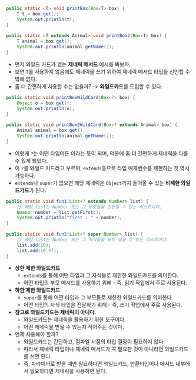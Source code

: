 ```java
public static <T> void printBox(Box<T> box) {  
    T t = box.get();  
    System.out.println(t);  
}  
      
public static <T extends Animal> void printBox2(Box<T> box) {  
    T animal = box.get();  
    System.out.println(animal.getName());  
}
```
- 먼저 와일드 카드가 없는 **제네릭 메서드** 예시를 봐보자.
- 보면 `T`를 사용하지 않음에도 제네릭을 쓰기 위하여 제네릭 메서드 타입을 선언할 수밖에 없다.
- 좀 더 간편하게 사용할 수는 없을까? -> **와일드카드**를 도입할 수 있다.
```java
public static void printBoxWildCard(Box<?> box) {  
    Object o = box.get();  
    System.out.println(o);  
}  
  
public static void printBox2WildCard(Box<? extends Animal> box) {  
    Animal animal = box.get();  
    System.out.println(animal.getName());  
}
```
- 이렇게 `?`는 어떤 타입이든 이라는 뜻이 되며, 덕분에 좀 더 간편하게 제네릭을 다룰 수 있게 되었다.
- 이 `?`를 와일드 카드라고 부르며, `extends`등으로 타입 매개변수를 제한하는 것 역시 가능하다.
- `extends`나 `super`가 없으면 해당 제네릭은 `Object`까지 들어올 수 있는 **비제한 와일드카드**가 된다.
```java
public static void fun1(List<? extends Number> list) {  
	// 해당 list는 Number 또는 그 부모들을 반환할 수 있는 리스트이다.
    Number number = list.getFirst();  
    System.out.println("first : " + number);  
}  
  
public static void fun2(List<? super Number> list) {  
	// 해당 list는 Number 또는 그 자식들을 모두 넣을 수 있는 리스트이다.
    list.add(10);  
    list.add(10.5f);  
}
```
- **상한 제한 와일드카드**
	- `extends`를 통해 어떤 타입과 그 자식들로 제한한 와일드카드를 의미한다.
	- 어떤 타입의 부모 메서드를 사용하기 위해 - 즉, 읽기 작업에서 주로 사용된다.
- **하한 제한 와일드카드**
	- `super`를 통해 어떤 타입과 그 부모들로 제한한 와일드카드를 의미한다.
	- 어떤 타입의 자식 타입을 전달하기 위해 - 즉, 쓰기 작업에서 주로 사용된다.
- **참고로 와일드카드는 제네릭이 아니다.**
	- 와일드카드는 제네릭을 활용하기 위한 도구이다.
	- 어떤 제네릭을 받을 수 있는지 적어주는 것이다.
- 언제 사용해야 할까?
	- 와일드카드는 간단하고, 컴파일 시점의 타입 결정이 필요하지 않다.
	- 따라서 제네릭 타입이나 제네릭 메서드가 꼭 필요한 것이 아니라면 와일드카드를 쓰면 된다.
	- 즉, 파라미터로 받을 때만 필요하다면 와일드카드, 반환타입이나 메서드 내부에서 필요하다면 제네릭을 사용하면 된다.